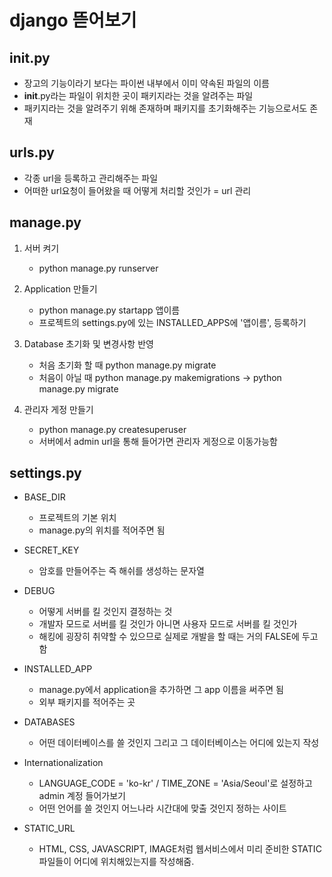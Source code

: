 # django 뜯어보기  



## __init__.py  

* 장고의 기능이라기 보다는 파이썬 내부에서 이미 약속된 파일의 이름
* __init__.py라는 파일이 위치한 곳이 패키지라는 것을 알려주는 파일
* 패키지라는 것을 알려주기 위해 존재하며 패키지를 초기화해주는 기능으로서도 존재  


## urls.py

* 각종 url을 등록하고 관리해주는 파일
* 어떠한 url요청이 들어왔을 때 어떻게 처리할 것인가 = url 관리  


## manage.py  

1. 서버 켜기
    * python manage.py runserver  
    
2. Application 만들기
    * python manage.py startapp 앱이름
    * 프로젝트의 settings.py에 있는 INSTALLED_APPS에 '앱이름', 등록하기  
    
3. Database 초기화 및 변경사항 반영
    * 처음 초기화 할 때 python manage.py migrate
    * 처음이 아닐 때 python manage.py makemigrations → python manage.py migrate  
    
4. 관리자 게정 만들기
    * python manage.py createsuperuser
    * 서버에서 admin url을 통해 들어가면 관리자 게정으로 이동가능함   
    
    
## settings.py

* BASE_DIR
    * 프로젝트의 기본 위치
    * manage.py의 위치를 적어주면 됨
    
* SECRET_KEY
    * 암호를 만들어주는 즉 해쉬를 생성하는 문자열  
    
* DEBUG
    * 어떻게 서버를 킬 것인지 결정하는 것
    * 개발자 모드로 서버를 킬 것인가 아니면 사용자 모드로 서버를 킬 것인가
    * 해킹에 굉장히 취약할 수 있으므로 실제로 개발을 할 때는 거의 FALSE에 두고 함  
    
* INSTALLED_APP 
    * manage.py에서 application을 추가하면 그 app 이름을 써주면 됨
    * 외부 패키지를 적어주는 곳  
    
* DATABASES
    * 어떤 데이터베이스를 쓸 것인지 그리고 그 데이터베이스는 어디에 있는지 작성
    
* Internationalization
    * LANGUAGE_CODE = 'ko-kr' / TIME_ZONE = 'Asia/Seoul'로 설정하고 admin 계정 들어가보기
    * 어떤 언어를 쓸 것인지 어느나라 시간대에 맞출 것인지 정하는 사이트  
    
* STATIC_URL
    * HTML, CSS, JAVASCRIPT, IMAGE처럼 웹서비스에서 미리 준비한 STATIC 파일들이 어디에 위치해있는지를 작성해줌.
